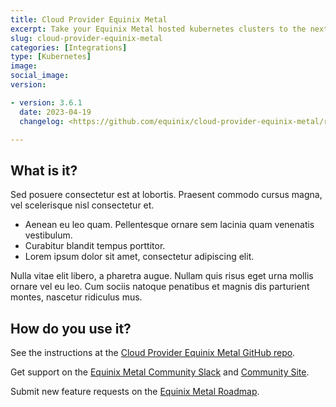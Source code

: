 ```yaml
---
title: Cloud Provider Equinix Metal
excerpt: Take your Equinix Metal hosted kubernetes clusters to the next level with the redundancy and load balancing you can only get via Cloud Provider Equinix Metal.
slug: cloud-provider-equinix-metal
categories: [Integrations]
type: [Kubernetes]
image: 
social_image: 
version:

- version: 3.6.1
  date: 2023-04-19
  changelog: <https://github.com/equinix/cloud-provider-equinix-metal/releases/tag/v3.6.1>

---
```


## What is it?

Sed posuere consectetur est at lobortis. Praesent commodo cursus magna, vel scelerisque nisl consectetur et.

- Aenean eu leo quam. Pellentesque ornare sem lacinia quam venenatis vestibulum.
- Curabitur blandit tempus porttitor.
- Lorem ipsum dolor sit amet, consectetur adipiscing elit.

Nulla vitae elit libero, a pharetra augue. Nullam quis risus eget urna mollis ornare vel eu leo. Cum sociis natoque penatibus et magnis dis parturient montes, nascetur ridiculus mus.

## How do you use it?

See the instructions at the [Cloud Provider Equinix Metal GitHub repo](https://github.com/equinix/cloud-provider-equinix-metal).

Get support on the [Equinix Metal Community Slack](https://slack.equinixmetal.com/) and [Community Site](https://community.equinix.com/).

Submit new feature requests on the [Equinix Metal Roadmap](https://feedback.equinixmetal.com).
